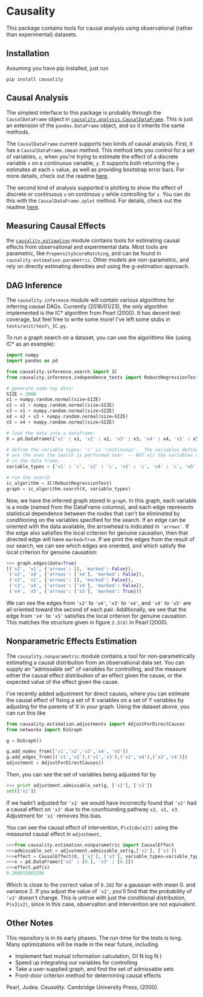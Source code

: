 # Causality

This package contains tools for causal analysis using observational (rather than experimental) datasets.

## Installation

Assuming you have pip installed, just run
```
pip install causality
```

## Causal Analysis

The simplest interface to this package is probably through the `CausalDataFrame` object in [`causality.analysis.CausalDataFrame`](https://github.com/akelleh/causality/blob/master/causality/analysis/dataframe.py#L8). This is just an extension of the `pandas.DataFrame` object, and so it inherits the same methods.

The `CausalDataFrame` current supports two kinds of causal analysis. First, it has a `CausalDataFrame.zmean` method. This method lets you control for a set of variables, `z`, when you're trying to estimate the effect of a discrete variable `x` on a continuous variable, `y`. It supports both returning the `y` estimates at each `x` value, as well as providing bootstrap error bars. For more details, check out the readme [here]().

The second kind of analysis supported is plotting to show the effect of discrete or continuous `x` on continous `y` while controlling for `z`. You can do this with the `CausalDataFrame.zplot` method. For details, check out the readme [here]().


## Measuring Causal Effects

the [`causality.estimation`](https://github.com/akelleh/causality/tree/master/causality/estimation) module contains tools for estimating causal effects from observational and experimental data. Most tools are parametric, like `PropensityScoreMatching`, and can be found in `causality.estimation.parametric`. Other models are non-parametric, and rely on directly estimating densities and using the g-estimation approach.


## DAG Inference

The `causality.inference` module will contain various algorithms for inferring causal DAGs.  Currently (2016/01/23), the only algorithm implemented is the IC\* algorithm from Pearl (2000).  It has decent test coverage, but feel free to write some more!  I've left some stubs in `tests/unit/test\_IC.py`.

To run a graph search on a dataset, you can use the algorithms like (using IC\* as an example):

```python
import numpy
import pandas as pd

from causality.inference.search import IC
from causality.inference.independence_tests import RobustRegressionTest

# generate some toy data:
SIZE = 2000
x1 = numpy.random.normal(size=SIZE)
x2 = x1 + numpy.random.normal(size=SIZE)
x3 = x1 + numpy.random.normal(size=SIZE)
x4 = x2 + x3 + numpy.random.normal(size=SIZE)
x5 = x4 + numpy.random.normal(size=SIZE)

# load the data into a dataframe:
X = pd.DataFrame({'x1' : x1, 'x2' : x2, 'x3' : x3, 'x4' : x4, 'x5' : x5})

# define the variable types: 'c' is 'continuous'.  The variables defined here
# are the ones the search is performed over  -- NOT all the variables defined
# in the data frame.
variable_types = {'x1' : 'c', 'x2' : 'c', 'x3' : 'c', 'x4' : 'c', 'x5' : 'c'}

# run the search
ic_algorithm = IC(RobustRegressionTest)
graph = ic_algorithm.search(X, variable_types)
```

Now, we have the inferred graph stored in `graph`.  In this graph, each variable is a node (named from the DataFrame columns), and each edge represents statistical dependence between the nodes that can't be eliminated by conditioning on the variables specified for the search.  If an edge can be oriented with the data available, the arrowhead is indicated in `'arrows'`.  If the edge also satisfies the local criterion for genuine causation, then that directed edge will have `marked=True`.  If we print the edges from the result of our search, we can see which edges are oriented, and which satisfy the local criterion for genuine causation:
```python
>>> graph.edges(data=True)
[('x2', 'x1', {'arrows': [], 'marked': False}),
 ('x2', 'x4', {'arrows': ['x4'], 'marked': False}),
 ('x3', 'x1', {'arrows': [], 'marked': False}),
 ('x3', 'x4', {'arrows': ['x4'], 'marked': False}),
 ('x4', 'x5', {'arrows': ['x5'], 'marked': True})]
```

We can see the edges from `'x2'` to `'x4'`, `'x3'` to `'x4'`, and `'x4'` to `'x5'` are all oriented toward the second of each pair.  Additionally, we see that the edge from `'x4'` to `'x5'` satisfies the local criterion for genuine causation.  This matches the structure given in figure `2.3(d)` in Pearl (2000).


## Nonparametric Effects Estimation

The `causality.nonparametric` module contains a tool for non-parametrically estimating a causal distribution from an observational data set. You can supply an "admissable set" of variables for controlling, and the measure either the causal effect distribution of an effect given the cause, or the expected value of the effect given the cause.

I've recently added adjustment for direct causes, where you can estimate the causal effect of fixing a set of X variables on a set of Y variables by adjusting for the parents of X in your graph.  Using the dataset above, you can run this like
```python
from causality.estimation.adjustments import AdjustForDirectCauses
from networkx import DiGraph

g = DiGraph()

g.add_nodes_from(['x1','x2','x3','x4', 'x5'])
g.add_edges_from([('x1','x2'),('x1','x3'),('x2','x4'),('x3','x4')])
adjustment = AdjustForDirectCauses()
```

Then, you can see the set of variables being adjusted for by
```python
>>> print adjustment.admissable_set(g, ['x2'], ['x3'])
set(['x1'])
```
If we hadn't adjusted for `'x1'` we would have incorrectly found that `'x2'` had a causal effect on `'x3'` due to the counfounding pathway `x2, x1, x3`.  Adjustment for `'x1'` removes this bias.

You can see the causal effect of intervention, `P(x3|do(x2))` using the measured causal effect in `adjustment`,
```python
>>>from causality.estimation.nonparametric import CausalEffect
>>>admissable_set = adjustment.admissable_set(g,['x2'], ['x3'])
>>>effect = CausalEffect(X, ['x2'], ['x3'], variable_types=variable_types, admissable_set=list(admissable_set))
>>>x = pd.DataFrame({'x2' : [0.], 'x3' : [0.]})
>>>effect.pdf(x)
0.268915603296
```

Which is close to the correct value of `0.282` for a gaussian with mean 0. and variance 2.  If you adjust the value of `'x2'`, you'll find that the probability of `'x3'` doesn't change.  This is untrue with just the conditional distribution, `P(x3|x2)`, since in this case, observation and intervention are not equivalent.

## Other Notes

This repository is in its early phases.  The run-time for the tests is long.  Many optimizations will be made in the near future, including
* Implement fast mutual information calculation, O( N log N )
* Speed up integrating out variables for controlling
* Take a user-supplied graph, and find the set of admissable sets
* Front-door criterion method for determining causal effects

Pearl, Judea. _Causality_.  Cambridge University Press, (2000).
